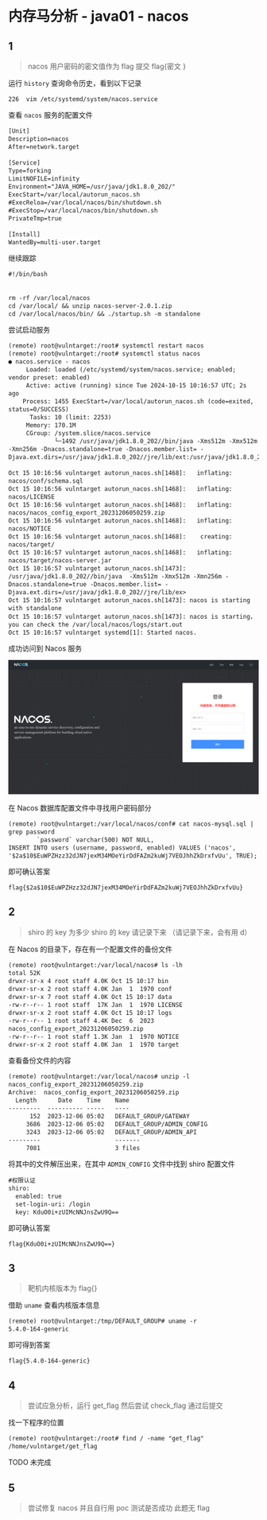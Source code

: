 # 内存马分析 - java01 - nacos

## 1

> nacos 用户密码的密文值作为 flag 提交 flag\{密文 \}

运行 `history` 查询命令历史，看到以下记录

```shell
226  vim /etc/systemd/system/nacos.service
```

查看 `nacos` 服务的配置文件

```plaintext title="/etc/systemd/system/nacos.service"
[Unit]
Description=nacos
After=network.target

[Service]
Type=forking
LimitNOFILE=infinity
Environment="JAVA_HOME=/usr/java/jdk1.8.0_202/"
ExecStart=/var/local/autorun_nacos.sh
#ExecReloa=/var/local/nacos/bin/shutdown.sh
#ExecStop=/var/local/nacos/bin/shutdown.sh
PrivateTmp=true

[Install]
WantedBy=multi-user.target
```

继续跟踪

```shell title="/var/local/autorun_nacos.sh"
#!/bin/bash


rm -rf /var/local/nacos
cd /var/local/ && unzip nacos-server-2.0.1.zip
cd /var/local/nacos/bin/ && ./startup.sh -m standalone
```

尝试启动服务

```shell
(remote) root@vulntarget:/root# systemctl restart nacos
(remote) root@vulntarget:/root# systemctl status nacos
● nacos.service - nacos
     Loaded: loaded (/etc/systemd/system/nacos.service; enabled; vendor preset: enabled)
     Active: active (running) since Tue 2024-10-15 10:16:57 UTC; 2s ago
    Process: 1455 ExecStart=/var/local/autorun_nacos.sh (code=exited, status=0/SUCCESS)
      Tasks: 10 (limit: 2253)
     Memory: 170.1M
     CGroup: /system.slice/nacos.service
             └─1492 /usr/java/jdk1.8.0_202//bin/java -Xms512m -Xmx512m -Xmn256m -Dnacos.standalone=true -Dnacos.member.list= -Djava.ext.dirs=/usr/java/jdk1.8.0_202//jre/lib/ext:/usr/java/jdk1.8.0_202//lib/ex>

Oct 15 10:16:56 vulntarget autorun_nacos.sh[1468]:   inflating: nacos/conf/schema.sql
Oct 15 10:16:56 vulntarget autorun_nacos.sh[1468]:   inflating: nacos/LICENSE
Oct 15 10:16:56 vulntarget autorun_nacos.sh[1468]:   inflating: nacos/nacos_config_export_20231206050259.zip
Oct 15 10:16:56 vulntarget autorun_nacos.sh[1468]:   inflating: nacos/NOTICE
Oct 15 10:16:56 vulntarget autorun_nacos.sh[1468]:    creating: nacos/target/
Oct 15 10:16:57 vulntarget autorun_nacos.sh[1468]:   inflating: nacos/target/nacos-server.jar
Oct 15 10:16:57 vulntarget autorun_nacos.sh[1473]: /usr/java/jdk1.8.0_202//bin/java  -Xms512m -Xmx512m -Xmn256m -Dnacos.standalone=true -Dnacos.member.list= -Djava.ext.dirs=/usr/java/jdk1.8.0_202//jre/lib/ex>
Oct 15 10:16:57 vulntarget autorun_nacos.sh[1473]: nacos is starting with standalone
Oct 15 10:16:57 vulntarget autorun_nacos.sh[1473]: nacos is starting，you can check the /var/local/nacos/logs/start.out
Oct 15 10:16:57 vulntarget systemd[1]: Started nacos.
```

成功访问到 Nacos 服务

![img](img/image_20241019-181904.png)

在 Nacos 数据库配置文件中寻找用户密码部分

```shell
(remote) root@vulntarget:/var/local/nacos/conf# cat nacos-mysql.sql | grep password
        `password` varchar(500) NOT NULL,
INSERT INTO users (username, password, enabled) VALUES ('nacos', '$2a$10$EuWPZHzz32dJN7jexM34MOeYirDdFAZm2kuWj7VEOJhhZkDrxfvUu', TRUE);
```

即可确认答案

```flag
flag{$2a$10$EuWPZHzz32dJN7jexM34MOeYirDdFAZm2kuWj7VEOJhhZkDrxfvUu}
```

## 2

> shiro 的 key 为多少 shiro 的 key 请记录下来 （请记录下来，会有用 d）

在 Nacos 的目录下，存在有一个配置文件的备份文件

```shell
(remote) root@vulntarget:/var/local/nacos# ls -lh
total 52K
drwxr-sr-x 4 root staff 4.0K Oct 15 10:17 bin
drwxr-sr-x 2 root staff 4.0K Jan  1  1970 conf
drwxr-sr-x 7 root staff 4.0K Oct 15 10:17 data
-rw-r--r-- 1 root staff  17K Jan  1  1970 LICENSE
drwxr-sr-x 2 root staff 4.0K Oct 15 10:17 logs
-rw-r--r-- 1 root staff 4.4K Dec  6  2023 nacos_config_export_20231206050259.zip
-rw-r--r-- 1 root staff 1.3K Jan  1  1970 NOTICE
drwxr-sr-x 2 root staff 4.0K Jan  1  1970 target
```

查看备份文件的内容

```shell
(remote) root@vulntarget:/var/local/nacos# unzip -l nacos_config_export_20231206050259.zip
Archive:  nacos_config_export_20231206050259.zip
  Length      Date    Time    Name
---------  ---------- -----   ----
      152  2023-12-06 05:02   DEFAULT_GROUP/GATEWAY
     3686  2023-12-06 05:02   DEFAULT_GROUP/ADMIN_CONFIG
     3243  2023-12-06 05:02   DEFAULT_GROUP/ADMIN_API
---------                     -------
     7081                     3 files
```

将其中的文件解压出来，在其中 `ADMIN_CONFIG` 文件中找到 shiro 配置文件

```plaintext title="ADMIN_CONFIG"
#权限认证
shiro:
  enabled: true
  set-login-uri: /login
  key: KduO0i+zUIMcNNJnsZwU9Q==
```

即可确认答案

```flag
flag{KduO0i+zUIMcNNJnsZwU9Q==}
```

## 3

> 靶机内核版本为 flag\{\}

借助 `uname` 查看内核版本信息

```shell
(remote) root@vulntarget:/tmp/DEFAULT_GROUP# uname -r
5.4.0-164-generic
```

即可得到答案

```flag
flag{5.4.0-164-generic}
```

## 4

> 尝试应急分析，运行 get_flag 然后尝试 check_flag 通过后提交

找一下程序的位置

```shell
(remote) root@vulntarget:/root# find / -name "get_flag"
/home/vulntarget/get_flag
```

TODO 未完成

## 5

> 尝试修复 nacos 并且自行用 poc 测试是否成功 此题无 flag
